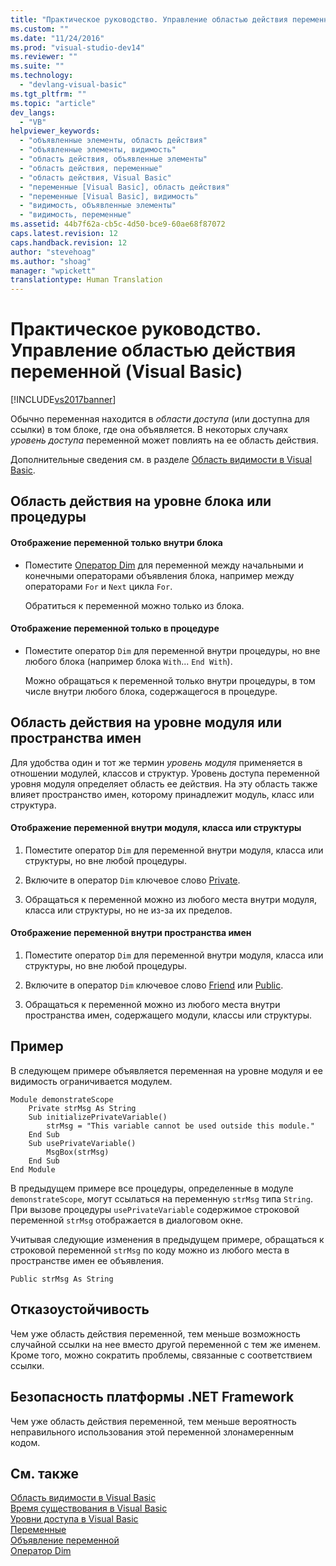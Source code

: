 ```yaml
---
title: "Практическое руководство. Управление областью действия переменной (Visual Basic) | Microsoft Docs"
ms.custom: ""
ms.date: "11/24/2016"
ms.prod: "visual-studio-dev14"
ms.reviewer: ""
ms.suite: ""
ms.technology: 
  - "devlang-visual-basic"
ms.tgt_pltfrm: ""
ms.topic: "article"
dev_langs: 
  - "VB"
helpviewer_keywords: 
  - "объявленные элементы, область действия"
  - "объявленные элементы, видимость"
  - "область действия, объявленные элементы"
  - "область действия, переменные"
  - "область действия, Visual Basic"
  - "переменные [Visual Basic], область действия"
  - "переменные [Visual Basic], видимость"
  - "видимость, объявленные элементы"
  - "видимость, переменные"
ms.assetid: 44b7f62a-cb5c-4d50-bce9-60ae68f87072
caps.latest.revision: 12
caps.handback.revision: 12
author: "stevehoag"
ms.author: "shoag"
manager: "wpickett"
translationtype: Human Translation
---
```

# Практическое руководство. Управление областью действия переменной (Visual Basic)
[!INCLUDE[vs2017banner](../../../../csharp/includes/vs2017banner.md)]

Обычно переменная находится в *области доступа* \(или доступна для ссылки\) в том блоке, где она объявляется.  В некоторых случаях *уровень доступа* переменной может повлиять на ее область действия.  
  
 Дополнительные сведения см. в разделе [Область видимости в Visual Basic](../../../../visual-basic/programming-guide/language-features/declared-elements/scope.md).  
  
## Область действия на уровне блока или процедуры  
  
#### Отображение переменной только внутри блока  
  
-   Поместите [Оператор Dim](../../../../visual-basic/language-reference/statements/dim-statement.md) для переменной между начальными и конечными операторами объявления блока, например между операторами `For` и `Next` цикла `For`.  
  
     Обратиться к переменной можно только из блока.  
  
#### Отображение переменной только в процедуре  
  
-   Поместите оператор `Dim` для переменной внутри процедуры, но вне любого блока \(например блока `With`... `End With`\).  
  
     Можно обращаться к переменной только внутри процедуры, в том числе внутри любого блока, содержащегося в процедуре.  
  
## Область действия на уровне модуля или пространства имен  
 Для удобства один и тот же термин *уровень модуля* применяется в отношении модулей, классов и структур.  Уровень доступа переменной уровня модуля определяет область ее действия.  На эту область также влияет пространство имен, которому принадлежит модуль, класс или структура.  
  
#### Отображение переменной внутри модуля, класса или структуры  
  
1.  Поместите оператор `Dim` для переменной внутри модуля, класса или структуры, но вне любой процедуры.  
  
2.  Включите в оператор `Dim` ключевое слово [Private](../../../../visual-basic/language-reference/modifiers/private.md).  
  
3.  Обращаться к переменной можно из любого места внутри модуля, класса или структуры, но не из\-за их пределов.  
  
#### Отображение переменной внутри пространства имен  
  
1.  Поместите оператор `Dim` для переменной внутри модуля, класса или структуры, но вне любой процедуры.  
  
2.  Включите в оператор `Dim` ключевое слово [Friend](../../../../visual-basic/language-reference/modifiers/friend.md) или [Public](../../../../visual-basic/language-reference/modifiers/public.md).  
  
3.  Обращаться к переменной можно из любого места внутри пространства имен, содержащего модули, классы или структуры.  
  
## Пример  
 В следующем примере объявляется переменная на уровне модуля и ее видимость ограничивается модулем.  
  
```  
Module demonstrateScope  
    Private strMsg As String  
    Sub initializePrivateVariable()  
        strMsg = "This variable cannot be used outside this module."  
    End Sub  
    Sub usePrivateVariable()  
        MsgBox(strMsg)  
    End Sub  
End Module  
```  
  
 В предыдущем примере все процедуры, определенные в модуле `demonstrateScope`, могут ссылаться на переменную `strMsg` типа `String`.  При вызове процедуры `usePrivateVariable` содержимое строковой переменной `strMsg` отображается в диалоговом окне.  
  
 Учитывая следующие изменения в предыдущем примере, обращаться к строковой переменной `strMsg` по коду можно из любого места в пространстве имен ее объявления.  
  
```  
Public strMsg As String  
```  
  
## Отказоустойчивость  
 Чем уже область действия переменной, тем меньше возможность случайной ссылки на нее вместо другой переменной с тем же именем.  Кроме того, можно сократить проблемы, связанные с соответствием ссылки.  
  
## Безопасность платформы .NET Framework  
 Чем уже область действия переменной, тем меньше вероятность неправильного использования этой переменной злонамеренным кодом.  
  
## См. также  
 [Область видимости в Visual Basic](../../../../visual-basic/programming-guide/language-features/declared-elements/scope.md)   
 [Время существования в Visual Basic](../../../../visual-basic/programming-guide/language-features/declared-elements/lifetime.md)   
 [Уровни доступа в Visual Basic](../../../../visual-basic/programming-guide/language-features/declared-elements/access-levels.md)   
 [Переменные](../../../../visual-basic/programming-guide/language-features/variables/index.md)   
 [Объявление переменной](../../../../visual-basic/programming-guide/language-features/variables/variable-declaration.md)   
 [Оператор Dim](../../../../visual-basic/language-reference/statements/dim-statement.md)
